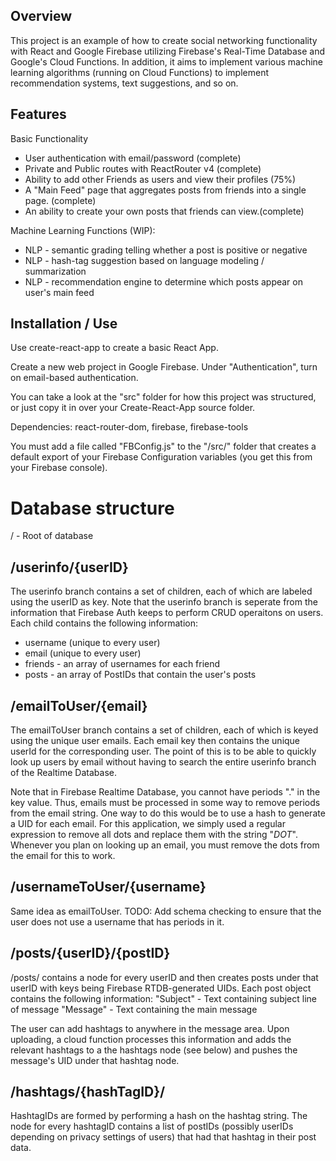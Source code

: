 ## Overview

This project is an example of how to create social networking functionality with React and Google Firebase utilizing Firebase's Real-Time Database and Google's Cloud Functions. In addition, it aims to implement various machine learning algorithms (running on Cloud Functions) to implement recommendation systems, text suggestions, and so on.

## Features

Basic Functionality
- User authentication with email/password (complete)
- Private and Public routes with ReactRouter v4 (complete)
- Ability to add other Friends as users and view their profiles (75%)
- A "Main Feed" page that aggregates posts from friends into a single page. (complete)
- An ability to create your own posts that friends can view.(complete)

Machine Learning Functions (WIP):
- NLP - semantic grading telling whether a post is positive or negative
- NLP - hash-tag suggestion based on language modeling / summarization
- NLP - recommendation engine to determine which posts appear on user's main feed


## Installation / Use

Use create-react-app to create a basic React App.

Create a new web project in Google Firebase. Under "Authentication", turn on email-based authentication.

You can take a look at the "src" folder for how this project was structured, or just copy it in over your Create-React-App source folder.

Dependencies: react-router-dom, firebase, firebase-tools

You must add a file called "FBConfig.js" to the "/src/" folder that creates a default export of your Firebase Configuration variables (you get this from your Firebase console).

# Database structure

/ - Root of database

## /userinfo/{userID}

The userinfo branch contains a set of children, each of which are labeled using the
userID as key. Note that the userinfo branch is seperate from the information that
Firebase Auth keeps to perform CRUD operaitons on users.
Each child contains the following information:
- username (unique to every user)
- email (unique to every user)
- friends - an array of usernames for each friend
- posts - an array of PostIDs that contain the user's posts

## /emailToUser/{email}

The emailToUser branch contains a set of children, each of which is keyed using the unique user emails. Each email key then contains the unique userId for the corresponding user. The point of this is to be able to quickly look up users by email without having to search the entire userinfo branch of the Realtime Database.

Note that in Firebase Realtime Database, you cannot have periods "." in the key value. Thus, emails must be processed in some way to remove periods from the email string. One way to do this would be to use a hash to generate a UID for each email. For this application, we simply used a regular expression to remove all dots and replace them with the string "_DOT_". Whenever you plan on looking up an email, you must remove the dots from the email for this to work.

## /usernameToUser/{username}

Same idea as emailToUser.
TODO: Add schema checking to ensure that the user does not use a username that has periods in it.

## /posts/{userID}/{postID}

/posts/ contains a node for every userID and then creates posts under that userID with keys being Firebase RTDB-generated UIDs.
Each post object contains the following information:
"Subject" - Text containing subject line of message
"Message" - Text containing the main message

The user can add hashtags to anywhere in the message area. Upon uploading, a cloud function processes this information and adds the relevant hashtags to a the hashtags node (see below) and pushes the message's UID under that hashtag node.

## /hashtags/{hashTagID}/

HashtagIDs are formed by performing a hash on the hashtag string.
The node for every hashtagID contains a list of postIDs (possibly userIDs depending on privacy settings of users) that had that hashtag in their post data.
